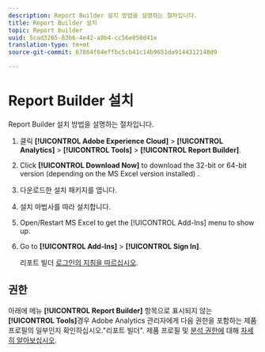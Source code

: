 ```yaml
---
description: Report Builder 설치 방법을 설명하는 절차입니다.
title: Report Builder 설치
topic: Report builder
uuid: 5cad3265-83b6-4e42-a8b4-cc56e050d41e
translation-type: tm+mt
source-git-commit: 67864f04effbc5cb41c14b9651da9144312148d9

---
```



# Report Builder 설치

Report Builder 설치 방법을 설명하는 절차입니다.

1. 클릭 **[!UICONTROL Adobe Experience Cloud]** > **[!UICONTROL Analytics]** > **[!UICONTROL Tools]** > **[!UICONTROL Report Builder]**.
1. Click **[!UICONTROL Download Now]** to download the 32-bit or 64-bit version (depending on the MS Excel version installed) .
1. 다운로드한 설치 패키지를 엽니다.
1. 설치 마법사를 따라 설치합니다.
1. Open/Restart MS Excel to get the [!UICONTROL Add-Ins] menu to show up.
1. Go to **[!UICONTROL Add-Ins]** > **[!UICONTROL Sign In]**.

   리포트 빌더 [로그인의 지침을 따르십시오](/help/analyze/report-builder/setup/login.md).

## 권한

아래에 메뉴 **[!UICONTROL Report Builder]** 항목으로 표시되지 않는 **[!UICONTROL Tools]**&#x200B;경우 Adobe Analytics 관리자에게 다음 권한을 포함하는 제품 프로필의 일부인지 확인하십시오.&quot;리포트 빌더&quot;. 제품 프로필 및 [분석 권한에](https://docs.adobe.com/content/help/en/analytics/admin/admin-console/permissions/product-profile.html) 대해 [자세히 알아보십시오](https://docs.adobe.com/content/help/en/analytics/admin/admin-console/permissions/analytics-tools.html).
